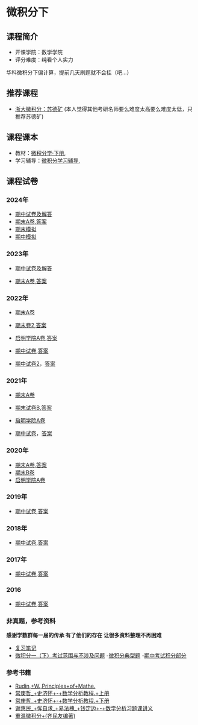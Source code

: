 # 微积分下

## 课程简介

- 开课学院：数学学院
- 评分难度：纯看个人实力

华科微积分下偏计算，提前几天刷题就不会挂（吧...）

## 推荐课程
- [浙大微积分：苏德矿](https://www.bilibili.com/video/BV1GB4y1v7sL/?spm_id_from=333.337.search-card.all.click)
(本人觉得其他考研名师要么难度太高要么难度太低，只推荐苏德矿)

## 课程课本

- 教材：[微积分学·下册](https://github.com/YuhangChen1/HUSR-CS-Learning/blob/master/%E5%BE%AE%E7%A7%AF%E5%88%86%E4%B8%8B/%E8%AF%BE%E6%9C%AC/%E3%80%8A%E5%BE%AE%E7%A7%AF%E5%88%86%E5%AD%A6%C2%B7%E4%B8%8B%E5%86%8C%E3%80%8B(%E7%AC%AC%E4%B8%89%E7%89%88)%20by%20%E5%8D%8E%E4%B8%AD%E7%A7%91%E6%8A%80%E5%A4%A7%E5%AD%A6%E6%95%B0%E5%AD%A6%E7%B3%BB%E7%BC%96%20.pdf),
- 学习辅导：[微积分学习辅导](https://github.com/YuhangChen1/HUSR-CS-Learning/blob/master/%E5%BE%AE%E7%A7%AF%E5%88%86%E4%B8%8B/%E8%AF%BE%E6%9C%AC/%E5%BE%AE%E7%A7%AF%E5%88%86%E5%AD%A6%E5%AD%A6%E4%B9%A0%E8%BE%85%E5%AF%BC%20--%20%E6%AF%95%E5%BF%97%E4%BC%9F%2C%E5%90%B4%E6%B4%81%20%E4%B8%BB%E7%BC%96%20--%202014%20--%20%E5%8D%8E%E4%B8%AD%E7%A7%91%E6%8A%80%E5%A4%A7%E5%AD%A6%E5%87%BA%E7%89%88%E7%A4%BE%20--%204748fd994523e8a0fe8ed2c68aef7bbd%20--%20Anna%E2%80%99s%20Archive.pdf),


## 课程试卷

### 2024年
- [期中试卷及解答](https://github.com/YuhangChen1/HUSR-CS-Learning/blob/master/%E5%BE%AE%E7%A7%AF%E5%88%86%E4%B8%8B/%E8%AF%95%E5%8D%B7/2023%E7%BA%A7%E5%BE%AE%E7%A7%AF%E5%88%86%EF%BC%88%E4%B8%80%EF%BC%89%E4%B8%8B%E6%9C%9F%E4%B8%AD%E5%8F%82%E8%80%83%E7%AD%94%E6%A1%88.pdf)
- [期末A卷](https://github.com/YuhangChen1/Hust-opensource-Xuejie/blob/main/IB%20%E5%BE%AE%E7%A7%AF%E5%88%86%EF%BC%88%E4%BA%8C%EF%BC%89/2023%E7%BA%A7%E5%BE%AE%E7%A7%AF%E5%88%86%EF%BC%88%E4%B8%80%EF%BC%89%E4%B8%8B%E6%9C%9F%E6%9C%ABA%E5%8D%B7.pdf),[答案](https://github.com/YuhangChen1/HUSR-CS-Learning/blob/master/%E5%BE%AE%E7%A7%AF%E5%88%86%E4%B8%8B/final/2023%E7%BA%A7%E7%AC%AC%E4%BA%8C%E5%AD%A6%E6%9C%9F%E8%AF%95%E9%A2%98%20-%20%E8%A7%A3%E7%AD%94.pdf)
- [期末模拟](https://github.com/YuhangChen1/Hust-opensource-Xuejie/blob/main/IB%20%E5%BE%AE%E7%A7%AF%E5%88%86%EF%BC%88%E4%BA%8C%EF%BC%89/2023%E5%B1%8A%E4%B8%8B%E5%AD%A6%E6%9C%9F%E5%BE%AE%E7%A7%AF%E5%88%86%E6%9C%9F%E6%9C%AB%E6%A8%A1%E6%8B%9F.pdf)
- [期中模拟](https://github.com/YuhangChen1/Hust-opensource-Xuejie/blob/main/IB%20%E5%BE%AE%E7%A7%AF%E5%88%86%EF%BC%88%E4%BA%8C%EF%BC%89/2023%E5%B1%8A%E4%B8%8B%E5%AD%A6%E6%9C%9F%E5%BE%AE%E7%A7%AF%E5%88%86%E6%9C%9F%E4%B8%AD%E6%A8%A1%E6%8B%9F.pdf)

### 2023年
- [期中试卷及解答](https://github.com/YuhangChen1/HUSR-CS-Learning/blob/master/%E5%BE%AE%E7%A7%AF%E5%88%86%E4%B8%8B/paper/2022-2023%E7%AC%AC%E4%BA%8C%E5%AD%A6%E6%9C%9F%E5%BE%AE%E7%A7%AF%E5%88%86%E6%9C%9F%E4%B8%AD%E8%A7%A3%E7%AD%94.pdf)

- [期末A卷](https://github.com/YuhangChen1/Hust-opensource-Xuejie/blob/main/IB%20%E5%BE%AE%E7%A7%AF%E5%88%86%EF%BC%88%E4%BA%8C%EF%BC%89/2022%E7%BA%A7%E5%BE%AE%E7%A7%AF%E5%88%86%EF%BC%88%E4%B8%80%EF%BC%89%E4%B8%8B%E6%9C%9F%E6%9C%AB%E8%AF%95%E9%A2%98A%E5%8D%B7.pdf),[答案](https://github.com/YuhangChen1/HUSR-CS-Learning/blob/master/%E5%BE%AE%E7%A7%AF%E5%88%86%E4%B8%8B/final/2022-2%E6%9C%9F%E6%9C%AB%E8%AF%95%E9%A2%98%E8%A7%A3%E7%AD%94.pdf)

### 2022年
- [期末A卷](https://github.com/YuhangChen1/HUSR-CS-Learning/blob/master/%E5%BE%AE%E7%A7%AF%E5%88%86%E4%B8%8B/final/2021%E5%BE%AE%E7%A7%AF%E5%88%86A%E6%9C%9F%E6%9C%AB%E8%AF%95%E9%A2%98%E5%8F%8A%E7%AD%94%E6%A1%88%20(1).pdf)

- [期末卷2](https://github.com/YuhangChen1/HUSR-CS-Learning/blob/master/%E5%BE%AE%E7%A7%AF%E5%88%86%E4%B8%8B/final/21%E7%BA%A7%E7%AC%AC%E4%BA%8C%E5%AD%A6%E6%9C%9F%E6%9C%9F%E6%9C%AB%E8%AF%95%E9%A2%98.pdf),[答案](https://github.com/YuhangChen1/HUSR-CS-Learning/blob/master/%E5%BE%AE%E7%A7%AF%E5%88%86%E4%B8%8B/final/21%E7%BA%A7%E7%AC%AC%E4%BA%8C%E5%AD%A6%E6%9C%9F%E6%9C%9F%E6%9C%AB%E8%AF%95%E9%A2%98%E8%A7%A3%E7%AD%94.pdf)

- [启明学院A卷](https://github.com/YuhangChen1/HUSR-CS-Learning/blob/master/%E5%BE%AE%E7%A7%AF%E5%88%86%E4%B8%8B/%E8%AF%95%E5%8D%B7/%E5%90%AF%E6%98%8E%E5%AD%A6%E9%99%A22021%E7%BA%A7%E3%80%8A%E5%BE%AE%E7%A7%AF%E5%88%86%EF%BC%88%E4%B8%80%EF%BC%89%E3%80%8B%EF%BC%88%E4%B8%8B%EF%BC%89%E8%AF%BE%E7%A8%8B%E6%9C%9F%E6%9C%AB%E8%80%83%E8%AF%95%E8%AF%95%E5%8D%B7(A%E5%8D%B7)(1).pdf),[答案](https://github.com/YuhangChen1/HUSR-CS-Learning/blob/master/%E5%BE%AE%E7%A7%AF%E5%88%86%E4%B8%8B/%E8%AF%95%E5%8D%B7/9f2fdb1d8c40791f7e16143ce9a9486a(1).pdf)

- [期中试卷](https://github.com/YuhangChen1/HUSR-CS-Learning/blob/master/%E5%BE%AE%E7%A7%AF%E5%88%86%E4%B8%8B/paper/2021-2022%E5%BE%AE%E7%A7%AF%E5%88%86(%E4%B8%80)%E4%B8%8B%E6%9C%9F%E4%B8%AD%E5%8D%B7%E8%A7%A3%E7%AD%94.pdf),[答案](https://github.com/YuhangChen1/HUSR-CS-Learning/blob/master/%E5%BE%AE%E7%A7%AF%E5%88%86%E4%B8%8B/paper/2021-2022%E5%BE%AE%E7%A7%AF%E5%88%86(%E4%B8%80)%E4%B8%8B%E6%9C%9F%E4%B8%AD%E5%8D%B7%E8%A7%A3%E7%AD%94.pdf)

- [期中试卷2](https://github.com/YuhangChen1/HUSR-CS-Learning/blob/master/%E5%BE%AE%E7%A7%AF%E5%88%86%E4%B8%8B/paper/2022-2%E6%9C%9F%E4%B8%AD%E8%AF%95%E9%A2%98.pdf)，[答案](https://github.com/YuhangChen1/HUSR-CS-Learning/blob/master/%E5%BE%AE%E7%A7%AF%E5%88%86%E4%B8%8B/paper/2022-2%E6%9C%9F%E4%B8%AD%E8%AF%95%E9%A2%98%E8%A7%A3%E7%AD%94.pdf)


### 2021年
- [期末A卷](https://github.com/YuhangChen1/Hust-opensource-Xuejie/blob/main/IB%20%E5%BE%AE%E7%A7%AF%E5%88%86%EF%BC%88%E4%BA%8C%EF%BC%89/2021%E7%BA%A7%E5%BE%AE%E7%A7%AF%E5%88%86%EF%BC%88%E4%B8%80%EF%BC%89%E4%B8%8B%E6%9C%9F%E6%9C%AB%E8%AF%95%E9%A2%98A%E5%8D%B7.pdf)

- [期末试卷B](https://github.com/YuhangChen1/HUSR-CS-Learning/blob/master/%E5%BE%AE%E7%A7%AF%E5%88%86%E4%B8%8B/final/2020%E7%BA%A7%E3%80%8A%E5%BE%AE%E7%A7%AF%E5%88%86%EF%BC%88%E4%B8%80%EF%BC%89%E3%80%8B%E4%B8%8B%E6%9C%9F%E6%9C%AB%E8%AF%95%E9%A2%98.pdf),[答案](https://github.com/YuhangChen1/HUSR-CS-Learning/blob/master/%E5%BE%AE%E7%A7%AF%E5%88%86%E4%B8%8B/final/2020%E7%BA%A7%E3%80%8A%E5%BE%AE%E7%A7%AF%E5%88%86%EF%BC%88%E4%B8%80%EF%BC%89%E3%80%8B%E4%B8%8B%E6%9C%9F%E6%9C%AB%E8%80%83%E8%AF%95%E9%A2%98%E8%A7%A3%E7%AD%94.pdf)

- [启明学院A卷](https://github.com/Nuyoahwjl/HUST-CS/blob/main/%E6%96%B0%E7%BC%96%E5%BE%AE%E7%A7%AF%E5%88%86/%E6%96%B0%E7%BC%96%E5%BE%AE%E7%A7%AF%E5%88%86%28%E4%B8%8B%29/%E5%8E%86%E5%B9%B4%E7%9C%9F%E9%A2%98/2020%E7%BA%A7%E5%90%AF%E6%98%8E%E5%AD%A6%E9%99%A2%E5%BE%AE%E7%A7%AF%E5%88%86%EF%BC%88%E4%B8%80%EF%BC%89%28%E4%B8%8B%29A%E5%8D%B7%E8%A7%A3%E7%AD%94.pdf)

- [期中试卷](https://github.com/YuhangChen1/HUSR-CS-Learning/blob/master/%E5%BE%AE%E7%A7%AF%E5%88%86%E4%B8%8B/paper/2020-2%E6%9C%9F%E4%B8%AD%E8%AF%95%E5%8D%B7.pdf)，[答案](https://github.com/YuhangChen1/HUSR-CS-Learning/blob/master/%E5%BE%AE%E7%A7%AF%E5%88%86%E4%B8%8B/paper/2020-2%E6%9C%9F%E4%B8%AD%E8%AF%95%E5%8D%B7%E8%A7%A3%E7%AD%94.pdf)



### 2020年
- [期末A卷](https://github.com/YuhangChen1/Hust-opensource-Xuejie/blob/main/IB%20%E5%BE%AE%E7%A7%AF%E5%88%86%EF%BC%88%E4%BA%8C%EF%BC%89/2020%E7%BA%A7%E5%BE%AE%E7%A7%AF%E5%88%86%EF%BC%88%E4%B8%80%EF%BC%89%E4%B8%8BA%E5%8D%B7.pdf),[答案](https://github.com/YuhangChen1/Hust-opensource-Xuejie/blob/main/IB%20%E5%BE%AE%E7%A7%AF%E5%88%86%EF%BC%88%E4%BA%8C%EF%BC%89/2020-2021%E5%BE%AE%E7%A7%AF%E5%88%86(%E4%B8%80)%E4%B8%8BA%E5%8D%B7%E8%A7%A3%E7%AD%94.pdf)
- [期末B卷](https://github.com/YuhangChen1/Hust-opensource-Xuejie/blob/main/IB%20%E5%BE%AE%E7%A7%AF%E5%88%86%EF%BC%88%E4%BA%8C%EF%BC%89/2019%E7%BA%A7%E5%BE%AE%E7%A7%AF%E5%88%86%EF%BC%88%E4%B8%80%EF%BC%89%E4%B8%8BA%E5%8D%B7.pdf)
- [启明学院A卷](https://github.com/YuhangChen1/HUSR-CS-Learning/blob/master/%E5%BE%AE%E7%A7%AF%E5%88%86%E4%B8%8B/%E8%AF%95%E5%8D%B7/2020%E7%BA%A7%E5%90%AF%E6%98%8E%E5%AD%A6%E9%99%A2%E5%BE%AE%E7%A7%AF%E5%88%86%EF%BC%88%E4%B8%80%EF%BC%89%EF%BC%88%E4%B8%8B%EF%BC%89A%E5%8D%B7%E8%A7%A3%E7%AD%94(1).pdf)

### 2019年
- [期中试卷](https://github.com/YuhangChen1/Hust-opensource-Xuejie/blob/main/IB%20%E5%BE%AE%E7%A7%AF%E5%88%86%EF%BC%88%E4%BA%8C%EF%BC%89/2018-2%E6%9C%9F%E4%B8%AD%E8%AF%95%E9%A2%98.pdf),[答案](https://github.com/YuhangChen1/Hust-opensource-Xuejie/blob/main/IB%20%E5%BE%AE%E7%A7%AF%E5%88%86%EF%BC%88%E4%BA%8C%EF%BC%89/2018-2%E6%9C%9F%E4%B8%AD%E8%AF%95%E9%A2%98%E8%A7%A3%E7%AD%94.pdf)

### 2018年
- [期中试卷](https://github.com/YuhangChen1/HUSR-CS-Learning/blob/master/%E5%BE%AE%E7%A7%AF%E5%88%86%E4%B8%8B/paper/2018-2%E6%9C%9F%E4%B8%AD%E8%AF%95%E9%A2%98.pdf),[答案](https://github.com/YuhangChen1/HUSR-CS-Learning/blob/master/%E5%BE%AE%E7%A7%AF%E5%88%86%E4%B8%8B/paper/2018-2%E6%9C%9F%E4%B8%AD%E8%AF%95%E9%A2%98%E8%A7%A3%E7%AD%94.pdf)

### 2017年
- [期中试卷](https://github.com/YuhangChen1/HUSR-CS-Learning/blob/master/%E5%BE%AE%E7%A7%AF%E5%88%86%E4%B8%8B/paper/2017-2%E6%9C%9F%E4%B8%AD%E8%AF%95%E9%A2%98.pdf),[答案](https://github.com/YuhangChen1/HUSR-CS-Learning/blob/master/%E5%BE%AE%E7%A7%AF%E5%88%86%E4%B8%8B/paper/2017-2%E6%9C%9F%E4%B8%AD%E8%AF%95%E9%A2%98%E8%A7%A3%E7%AD%94.pdf)

### 2016
- [期中试卷](https://github.com/YuhangChen1/HUSR-CS-Learning/blob/master/%E5%BE%AE%E7%A7%AF%E5%88%86%E4%B8%8B/paper/2016-2%E6%9C%9F%E4%B8%AD%E8%AF%95%E9%A2%98.pdf),[答案](https://github.com/YuhangChen1/HUSR-CS-Learning/blob/master/%E5%BE%AE%E7%A7%AF%E5%88%86%E4%B8%8B/paper/2016-2%E6%9C%9F%E4%B8%AD%E8%AF%95%E9%A2%98%E8%A7%A3%E7%AD%94.pdf)


### 非真题，参考资料
**感谢学数群每一届的传承 有了他们的存在 让很多资料整理不再困难**

- [复习笔记](https://github.com/YuhangChen1/HUSR-CS-Learning/blob/master/%E5%BE%AE%E7%A7%AF%E5%88%86%E4%B8%8A/%E9%AB%98%E6%95%B0B%E4%B8%8B%E5%AD%A6%E6%9C%9F%E6%9C%9F%E6%9C%AB%E5%A4%8D%E4%B9%A0%E7%AC%94%E8%AE%B0.pdf)
- [微积分一（下）考试范围与不涉及问题](https://github.com/YuhangChen1/HUSR-CS-Learning/blob/master/%E5%BE%AE%E7%A7%AF%E5%88%86%E4%B8%8B/%E8%AF%95%E5%8D%B7/%E5%BE%AE%E7%A7%AF%E5%88%86%E4%B8%80%EF%BC%88%E4%B8%8B%EF%BC%89%E8%80%83%E8%AF%95%E8%8C%83%E5%9B%B4%E4%B8%8E%E4%B8%8D%E6%B6%89%E5%8F%8A%E9%97%AE%E9%A2%98.doc)
-[微积分典型题](https://github.com/YuhangChen1/HUSR-CS-Learning/blob/master/%E5%BE%AE%E7%A7%AF%E5%88%86%E4%B8%8B/%E8%AF%95%E5%8D%B7/%E5%BE%AE%E7%A7%AF%E5%88%86%E5%85%B8%E5%9E%8B%E9%A2%98.pdf)
-[期中考试积分部分](https://github.com/YuhangChen1/HUSR-CS-Learning/blob/master/%E5%BE%AE%E7%A7%AF%E5%88%86%E4%B8%8B/%E8%AF%95%E5%8D%B7/%E6%9C%9F%E4%B8%AD%E8%80%83%E8%AF%95%E5%BE%AE%E7%A7%AF%E5%88%86%E9%83%A8%E5%88%86.zip)

### 参考书籍
- [Rudin,+W.,Principles+of+Mathe.](https://github.com/Nuyoahwjl/HUST-CS/blob/main/%E6%96%B0%E7%BC%96%E5%BE%AE%E7%A7%AF%E5%88%86/%E6%96%B0%E7%BC%96%E5%BE%AE%E7%A7%AF%E5%88%86(%E4%B8%8B)/%E5%8F%82%E8%80%83%E4%B9%A6/Rudin%2C%2BW.%2C%2BPrinciples%2Bof%2BMathe.pdf.pdf)
- [常庚哲_+史济怀+-+数学分析教程.+上册](https://github.com/Nuyoahwjl/HUST-CS/blob/main/%E6%96%B0%E7%BC%96%E5%BE%AE%E7%A7%AF%E5%88%86/%E6%96%B0%E7%BC%96%E5%BE%AE%E7%A7%AF%E5%88%86(%E4%B8%8B)/%E5%8F%82%E8%80%83%E4%B9%A6/%E5%B8%B8%E5%BA%9A%E5%93%B2_%2B%E5%8F%B2%E6%B5%8E%E6%80%80%2B-%2B%E6%95%B0%E5%AD%A6%E5%88%86%E6%9E%90%E6%95%99%E7%A8%8B.%2B%E4%B8%8A%E5%86%8C-%E9%AB%98%E7%AD%89%E6%95%99%E8%82%B2%E5%87%BA%E7%89%88%E7%A4%BE%2B.pdf.pdf)
- [常庚哲_+史济怀+-+数学分析教程.+下册](https://github.com/Nuyoahwjl/HUST-CS/blob/main/%E6%96%B0%E7%BC%96%E5%BE%AE%E7%A7%AF%E5%88%86/%E6%96%B0%E7%BC%96%E5%BE%AE%E7%A7%AF%E5%88%86(%E4%B8%8B)/%E5%8F%82%E8%80%83%E4%B9%A6/%E5%B8%B8%E5%BA%9A%E5%93%B2_%2B%E5%8F%B2%E6%B5%8E%E6%80%80%2B-%2B%E6%95%B0%E5%AD%A6%E5%88%86%E6%9E%90%E6%95%99%E7%A8%8B.%2B%E4%B8%8B%E5%86%8C-%E9%AB%98%E7%AD%89%E6%95%99%E8%82%B2%E5%87%BA%E7%89%88%E7%A4%BE%2B.pdf.pdf)
- [谢惠民_+恽自求_+易法槐_+钱定边+-+数学分析习题课讲义](https://github.com/Nuyoahwjl/HUST-CS/blob/main/%E6%96%B0%E7%BC%96%E5%BE%AE%E7%A7%AF%E5%88%86/%E6%96%B0%E7%BC%96%E5%BE%AE%E7%A7%AF%E5%88%86(%E4%B8%8B)/%E5%8F%82%E8%80%83%E4%B9%A6/%E8%B0%A2%E6%83%A0%E6%B0%91_%2B%E6%81%BD%E8%87%AA%E6%B1%82_%2B%E6%98%93%E6%B3%95%E6%A7%90_%2B%E9%92%B1%E5%AE%9A%E8%BE%B9%2B-%2B%E6%95%B0%E5%AD%A6%E5%88%86%E6%9E%90%E4%B9%A0%E9%A2%98%E8%AF%BE%E8%AE%B2%E4%B9%89.pdf)
- [重温微积分+(齐民友编著)](https://github.com/Nuyoahwjl/HUST-CS/blob/main/%E6%96%B0%E7%BC%96%E5%BE%AE%E7%A7%AF%E5%88%86/%E6%96%B0%E7%BC%96%E5%BE%AE%E7%A7%AF%E5%88%86(%E4%B8%8B)/%E5%8F%82%E8%80%83%E4%B9%A6/%E9%87%8D%E6%B8%A9%E5%BE%AE%E7%A7%AF%E5%88%86%2B(%E9%BD%90%E6%B0%91%E5%8F%8B%E7%BC%96%E8%91%97)%2B(z-lib.org).pdf.pdf)
 




